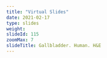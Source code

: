```yaml
---
title: "Virtual Slides"
date: 2021-02-17
type: slides
weight:
slideId: 115
zoomMax: 7
slideTitle: Gallbladder. Human. H&E
---
```

